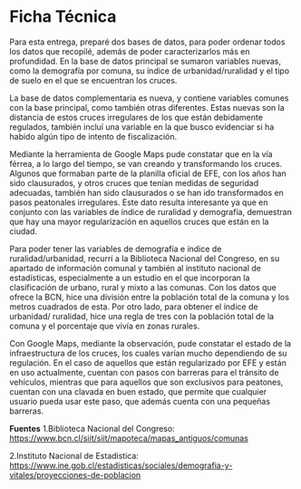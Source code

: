 # Ficha Técnica
Para esta entrega, preparé dos bases de datos, para poder ordenar todos los datos que recopilé, además de poder caracterizarlos más en profundidad. En la base de datos principal se sumaron variables nuevas, como la demografía por comuna, su índice de urbanidad/ruralidad y el tipo de suelo en el que se encuentran los cruces. 

La base de datos complementaria es nueva, y contiene variables comunes con la base principal, como también otras diferentes. Estas nuevas son la distancia de estos cruces irregulares de los que están debidamente regulados, también incluí una variable en la que busco evidenciar si ha habido algún tipo de intento de fiscalización.

Mediante la herramienta de Google Maps pude constatar que en la vía férrea, a lo largo del tiempo, se van creando y transformando los cruces. Algunos que formaban parte de la planilla oficial de EFE, con los años han sido clausurados, y otros cruces que tenían medidas de seguridad adecuadas, también han sido clausurados o se han ido transformados en pasos peatonales irregulares. Este dato resulta interesante ya que en conjunto con las variables de índice de ruralidad y demografía, demuestran que hay una mayor regularización en aquellos cruces que están en la ciudad. 

Para poder tener las variables de demografía e índice de ruralidad/urbanidad, recurrí a la Biblioteca Nacional del Congreso, en su apartado de información comunal y también al instituto nacional de estadísticas, especialmente a un estudio en el que incorporan la clasificación de urbano, rural y mixto a las comunas. Con los datos que ofrece la BCN, hice una división entre la población total de la comuna y los metros cuadrados de esta. Por otro lado, para obtener el índice de urbanidad/ ruralidad, hice una regla de tres con la población total de la comuna y el porcentaje que vivía en zonas rurales.

Con Google Maps, mediante la observación, pude constatar el estado de la infraestructura de los cruces, los cuales varían mucho dependiendo de su regulación. En el caso de aquellos que están regularizado por EFE y están en uso actualmente, cuentan con pasos con barreras para el tránsito de vehículos, mientras que para aquellos que son exclusivos para peatones, cuentan con una clavada en buen estado, que permite que cualquier usuario pueda usar este paso, que además cuenta con una pequeñas barreras.

**Fuentes**
1.Biblioteca Nacional del Congreso: https://www.bcn.cl/siit/siit/mapoteca/mapas_antiguos/comunas

2.Instituto Nacional de Estadistica: https://www.ine.gob.cl/estadisticas/sociales/demografia-y-vitales/proyecciones-de-poblacion

